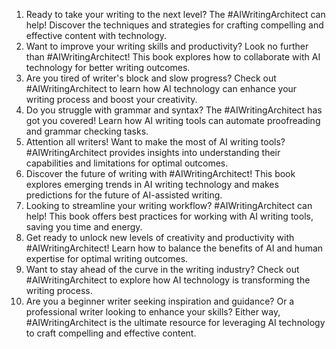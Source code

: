 1. Ready to take your writing to the next level? The #AIWritingArchitect can help! Discover the techniques and strategies for crafting compelling and effective content with technology.
2. Want to improve your writing skills and productivity? Look no further than #AIWritingArchitect! This book explores how to collaborate with AI technology for better writing outcomes.
3. Are you tired of writer's block and slow progress? Check out #AIWritingArchitect to learn how AI technology can enhance your writing process and boost your creativity.
4. Do you struggle with grammar and syntax? The #AIWritingArchitect has got you covered! Learn how AI writing tools can automate proofreading and grammar checking tasks.
5. Attention all writers! Want to make the most of AI writing tools? #AIWritingArchitect provides insights into understanding their capabilities and limitations for optimal outcomes.
6. Discover the future of writing with #AIWritingArchitect! This book explores emerging trends in AI writing technology and makes predictions for the future of AI-assisted writing.
7. Looking to streamline your writing workflow? #AIWritingArchitect can help! This book offers best practices for working with AI writing tools, saving you time and energy.
8. Get ready to unlock new levels of creativity and productivity with #AIWritingArchitect! Learn how to balance the benefits of AI and human expertise for optimal writing outcomes.
9. Want to stay ahead of the curve in the writing industry? Check out #AIWritingArchitect to explore how AI technology is transforming the writing process.
10. Are you a beginner writer seeking inspiration and guidance? Or a professional writer looking to enhance your skills? Either way, #AIWritingArchitect is the ultimate resource for leveraging AI technology to craft compelling and effective content.
